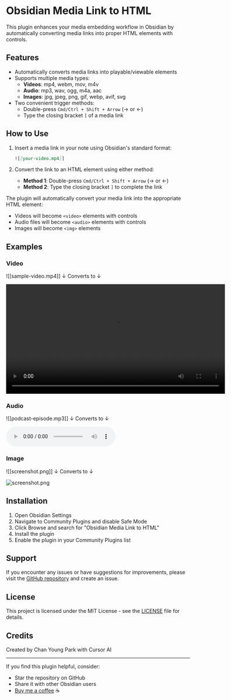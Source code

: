 # Obsidian Media Link to HTML

This plugin enhances your media embedding workflow in Obsidian by automatically converting media links into proper HTML elements with controls.

## Features

- Automatically converts media links into playable/viewable elements
- Supports multiple media types:
  - **Videos**: mp4, webm, mov, m4v
  - **Audio**: mp3, wav, ogg, m4a, aac
  - **Images**: jpg, jpeg, png, gif, webp, avif, svg
- Two convenient trigger methods:
  - Double-press `Cmd/Ctrl + Shift + Arrow` (→ or ←)
  - Type the closing bracket `]` of a media link

## How to Use

1. Insert a media link in your note using Obsidian's standard format:
   ```markdown
   ![[your-video.mp4]]
   ```

2. Convert the link to an HTML element using either method:
   - **Method 1**: Double-press `Cmd/Ctrl + Shift + Arrow` (→ or ←)
   - **Method 2**: Type the closing bracket `]` to complete the link

The plugin will automatically convert your media link into the appropriate HTML element:
- Videos will become `<video>` elements with controls
- Audio files will become `<audio>` elements with controls
- Images will become `<img>` elements

## Examples

### Video

![[sample-video.mp4]]
↓ Converts to ↓

<video controls width="600">
  <source src="/sample-video.mp4" type="video/mp4">
  Your browser does not support the video tag.
</video>

### Audio

![[podcast-episode.mp3]]
↓ Converts to ↓

<audio controls>
  <source src="/podcast-episode.mp3" type="audio/mp3">
  Your browser does not support the audio tag.
</audio>

### Image

![[screenshot.png]]
↓ Converts to ↓

<img src="/screenshot.png" alt="screenshot.png" />

## Installation

1. Open Obsidian Settings
2. Navigate to Community Plugins and disable Safe Mode
3. Click Browse and search for "Obsidian Media Link to HTML"
4. Install the plugin
5. Enable the plugin in your Community Plugins list

## Support

If you encounter any issues or have suggestions for improvements, please visit the [GitHub repository](link-to-your-repo) and create an issue.

## License

This project is licensed under the MIT License - see the [LICENSE](LICENSE) file for details.

## Credits

Created by Chan Young Park with Cursor AI

---

If you find this plugin helpful, consider:
- Star the repository on GitHub
- Share it with other Obsidian users
- [Buy me a coffee](https://buymeacoffee.com/cypark) ☕️ 